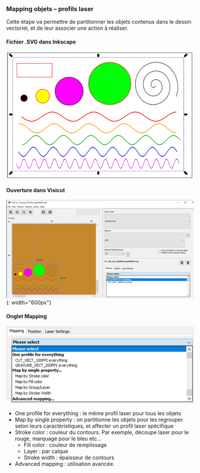 ### Mapping objets – profils laser
Cette étape va permettre de partitionner les objets contenus dans le dessin vectoriel, et de leur associer une action à réaliser.

#### Fichier .SVG dans Inkscape

![Laser](images/laser8.png)

#### Ouverture dans Visicut

![Laser](images/laser9.png){: width="600px"}

#### Onglet Mapping
![Laser](images/laser10.png)

- One profile for everything : le même profil laser pour tous les objets
- Map by single property : on partitionne les objets pour les regrouper selon leurs caractéristiques, et affecter un profil laser spécifique
- Stroke color : couleur du contours. Par exemple, découpe laser pour le rouge, marquage pour le bleu etc…
  - Fill color : couleur de remplissage
  - Layer : par calque
  - Stroke width : épaisseur de contours
- Advanced mapping : utilisation avancée.
